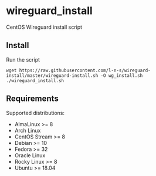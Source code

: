 # wireguard_install
CentOS Wireguard install script

## Install
Run the script

```
wget https://raw.githubusercontent.com/l-n-s/wireguard-install/master/wireguard-install.sh -O wg_install.sh
./wireguard_install.sh
```

## Requirements

Supported distributions:

- AlmaLinux >= 8
- Arch Linux
- CentOS Stream >= 8
- Debian >= 10
- Fedora >= 32
- Oracle Linux
- Rocky Linux >= 8
- Ubuntu >= 18.04
